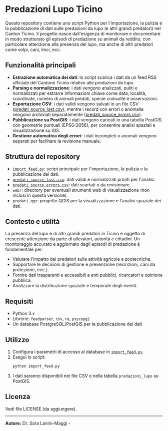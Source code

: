# Predazioni Lupo Ticino

Questo repository contiene uno script Python per l'importazione, la pulizia e la pubblicazione di dati sulle predazioni da lupo (e altri grandi predatori) nel Canton Ticino. Il progetto nasce dall'esigenza di monitorare e documentare in modo strutturato gli episodi di predazione su animali da reddito, con particolare attenzione alla presenza del lupo, ma anche di altri predatori come volpi, cani, linci, ecc.

## Funzionalità principali

- **Estrazione automatica dei dati**: lo script scarica i dati da un feed RSS ufficiale del Cantone Ticino relativo alle predazioni da lupo.
- **Parsing e normalizzazione**: i dati vengono analizzati, puliti e normalizzati per estrarre informazioni chiave come data, località, coordinate, numero di animali predati, specie coinvolte e osservazioni.
- **Esportazione CSV**: i dati validi vengono salvati in un file CSV ([predati_source_last.csv](predati_source_last.csv)), mentre i record con errori o anomalie vengono archiviati separatamente ([predati_source_errors.csv](predati_source_errors.csv)).
- **Pubblicazione su PostGIS**: i dati vengono caricati in una tabella PostGIS con geometrie puntuali (EPSG:2056), per consentire analisi spaziali e visualizzazione su GIS.
- **Gestione automatica degli errori**: i dati incompleti o anomali vengono separati per facilitare la revisione manuale.

## Struttura del repository

- [`import_feed.py`](import_feed.py): script principale per l'importazione, la pulizia e la pubblicazione dei dati.
- [`predati_source_last.csv`](predati_source_last.csv): dati validi e normalizzati pronti per l'analisi.
- [`predati_source_errors.csv`](predati_source_errors.csv): dati scartati o da revisionare.
- `web/`: directory per eventuali strumenti web di visualizzazione (non inclusi in questa versione).
- `predati.qgz`: progetto QGIS per la visualizzazione e l'analisi spaziale dei dati.

## Contesto e utilità

La presenza del lupo e di altri grandi predatori in Ticino è oggetto di crescente attenzione da parte di allevatori, autorità e cittadini. Un monitoraggio accurato e aggiornato degli episodi di predazione è fondamentale per:

- Valutare l'impatto dei predatori sulle attività agricole e zootecniche.
- Supportare le decisioni di gestione e prevenzione (recinzioni, cani da protezione, ecc.).
- Fornire dati trasparenti e accessibili a enti pubblici, ricercatori e opinione pubblica.
- Analizzare la distribuzione spaziale e temporale degli eventi.

## Requisiti

- Python 3.x
- Librerie: `feedparser`, `csv`, `re`, `psycopg2`
- Un database PostgreSQL/PostGIS per la pubblicazione dei dati

## Utilizzo

1. Configura i parametri di accesso al database in [`import_feed.py`](import_feed.py).
2. Esegui lo script:
   ```sh
   python import_feed.py
   ```
3. I dati saranno disponibili nei file CSV e nella tabella `predazioni_lupo` su PostGIS.

## Licenza

Vedi file LICENSE (da aggiungere).

---

**Autore:** Dr. Sara Lanini-Maggi -
